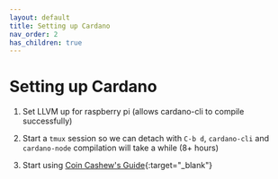 ```yaml
---
layout: default
title: Setting up Cardano
nav_order: 2
has_children: true
---
```


# Setting up Cardano

1. Set LLVM up for raspberry pi (allows cardano-cli to compile successfully)
2. Start a `tmux` session so we can detach with `C-b d`, `cardano-cli` and `cardano-node` compilation will take a while (8+ hours)

3. Start using [Coin Cashew's Guide][cc]{:target="_blank"}

[cc]: https://www.coincashew.com/coins/overview-ada/guide-how-to-build-a-haskell-stakepool-node
